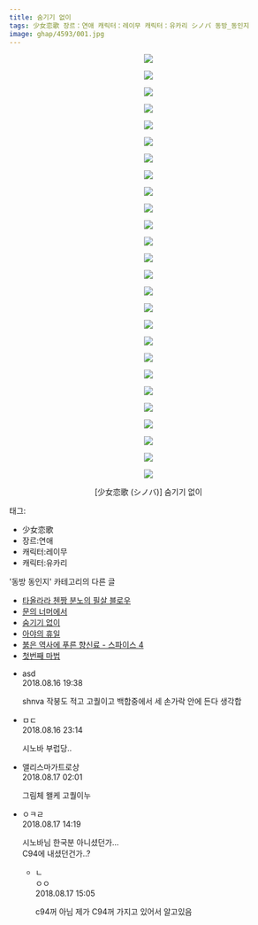 ```yaml
---
title: 숨기기 없이
tags: 少女恋歌 장르：연애 캐릭터：레이무 캐릭터：유카리 シノバ 동방_동인지
image: ghap/4593/001.jpg
---
```

<div class="article">
<p style="text-align: center; clear: none; float: none;"><img src="{{ site.nasurl }}/ghap/4593/001.jpg"/></p>
<p style="text-align: center; clear: none; float: none;"><img src="{{ site.nasurl }}/ghap/4593/002.jpg"/></p>
<p style="text-align: center; clear: none; float: none;"><img src="{{ site.nasurl }}/ghap/4593/003.jpg"/></p>
<p style="text-align: center; clear: none; float: none;"><img src="{{ site.nasurl }}/ghap/4593/004.jpg"/></p>
<p style="text-align: center; clear: none; float: none;"><img src="{{ site.nasurl }}/ghap/4593/005.jpg"/></p>
<p style="text-align: center; clear: none; float: none;"><img src="{{ site.nasurl }}/ghap/4593/006.jpg"/></p>
<p style="text-align: center; clear: none; float: none;"><img src="{{ site.nasurl }}/ghap/4593/007.jpg"/></p>
<p style="text-align: center; clear: none; float: none;"><img src="{{ site.nasurl }}/ghap/4593/008.jpg"/></p>
<p style="text-align: center; clear: none; float: none;"><img src="{{ site.nasurl }}/ghap/4593/009.jpg"/></p>
<p style="text-align: center; clear: none; float: none;"><img src="{{ site.nasurl }}/ghap/4593/010.jpg"/></p>
<p style="text-align: center; clear: none; float: none;"><img src="{{ site.nasurl }}/ghap/4593/011.jpg"/></p>
<p style="text-align: center; clear: none; float: none;"><img src="{{ site.nasurl }}/ghap/4593/012.jpg"/></p>
<p style="text-align: center; clear: none; float: none;"><img src="{{ site.nasurl }}/ghap/4593/013.jpg"/></p>
<p style="text-align: center; clear: none; float: none;"><img src="{{ site.nasurl }}/ghap/4593/014.jpg"/></p>
<p style="text-align: center; clear: none; float: none;"><img src="{{ site.nasurl }}/ghap/4593/015.jpg"/></p>
<p style="text-align: center; clear: none; float: none;"><img src="{{ site.nasurl }}/ghap/4593/016.jpg"/></p>
<p style="text-align: center; clear: none; float: none;"><img src="{{ site.nasurl }}/ghap/4593/017.jpg"/></p>
<p style="text-align: center; clear: none; float: none;"><img src="{{ site.nasurl }}/ghap/4593/018.jpg"/></p>
<p style="text-align: center; clear: none; float: none;"><img src="{{ site.nasurl }}/ghap/4593/019.jpg"/></p>
<p style="text-align: center; clear: none; float: none;"><img src="{{ site.nasurl }}/ghap/4593/020.jpg"/></p>
<p style="text-align: center; clear: none; float: none;"><img src="{{ site.nasurl }}/ghap/4593/021.jpg"/></p>
<p style="text-align: center; clear: none; float: none;"><img src="{{ site.nasurl }}/ghap/4593/022.jpg"/></p>
<p style="text-align: center; clear: none; float: none;"><img src="{{ site.nasurl }}/ghap/4593/023.jpg"/></p>
<p style="text-align: center; clear: none; float: none;"><img src="{{ site.nasurl }}/ghap/4593/024.jpg"/></p>
<p style="text-align: center; clear: none; float: none;"><img src="{{ site.nasurl }}/ghap/4593/025.jpg"/></p>
<p style="text-align: center; clear: none; float: none;"><img src="{{ site.nasurl }}/ghap/4593/026.jpg"/></p>
<p style="text-align: center; clear: none; float: none;">[少女恋歌 (シノバ)] 숨기기 없이</p>
</div><div class="tagTrail">
<p>태그: </p>
<ul>
<li>少女恋歌</li>
<li>장르:연애</li>
<li>캐릭터:레이무</li>
<li>캐릭터:유카리</li>
</ul>
</div><div class="another">
<p>'동방 동인지' 카테고리의 다른 글</p>
<ul>
<li><a href="/2018-08-16-ghap_4598">타올라라 첸짱 분노의 필살 블로우</a></li>
<li><a href="/2018-08-16-ghap_4595">문의 너머에서</a></li>
<li><a href="/2018-08-16-ghap_4593">숨기기 없이</a></li>
<li><a href="/2018-08-16-ghap_4591">아야의 휴일</a></li>
<li><a href="/2018-08-13-ghap_4590">붉은 역사에 푸른 향신료 - 스파이스 4</a></li>
<li><a href="/2018-08-13-ghap_4587">첫번째 마법</a></li>
</ul>
</div><div class="cb_module cb_fluid">
<div class="cb_wrt cb_profile">
<div class="comment">
<ul>
<li class="cb_thumb_off" id="comment15310264">
<div class="cb_comment_area">
<div class="cb_info_area">
<div class="cb_section">
<span class="cb_nick_name">asd</span>
</div>
<div class="cb_section">
<span class="cb_date">2018.08.16 19:38 </span>
</div>
</div>
<div class="cb_dsc_comment">
<p class="cb_dsc">
											shnva 작붕도 적고 고퀄이고 백합중에서 세 손가락 안에 든다 생각합
										</p>
</div>
</div></li>
<li class="cb_thumb_off" id="comment15310392">
<div class="cb_comment_area">
<div class="cb_info_area">
<div class="cb_section">
<span class="cb_nick_name">ㅁㄷ</span>
</div>
<div class="cb_section">
<span class="cb_date">2018.08.16 23:14 </span>
</div>
</div>
<div class="cb_dsc_comment">
<p class="cb_dsc">
											시노바 부럽당..
										</p>
</div>
</div></li>
<li class="cb_thumb_off" id="comment15310486">
<div class="cb_comment_area">
<div class="cb_info_area">
<div class="cb_section">
<span class="cb_nick_name">앨리스마가트로상</span>
</div>
<div class="cb_section">
<span class="cb_date">2018.08.17 02:01 </span>
</div>
</div>
<div class="cb_dsc_comment">
<p class="cb_dsc">
											그림체 왤케 고퀄이누
										</p>
</div>
</div></li>
<li class="cb_thumb_off" id="comment15310804">
<div class="cb_comment_area">
<div class="cb_info_area">
<div class="cb_section">
<span class="cb_nick_name">ㅇㅋㄹ</span>
</div>
<div class="cb_section">
<span class="cb_date">2018.08.17 14:19 </span>
</div>
</div>
<div class="cb_dsc_comment">
<p class="cb_dsc">
											시노바님 한국분 아니셨던가...<br/>
C94에 내셨던건가..?
										</p>
</div>
<ul>
<li class="cb_thumb_off" id="comment15310837">
<span class="cb_bu_subnode">ㄴ</span>
<div class="cb_comment_area">
<div class="cb_info_area">
<div class="cb_section">
<span class="cb_nick_name">ㅇㅇ</span>
</div>
<div class="cb_section">
<span class="cb_date">2018.08.17 15:05 </span>
</div>
</div>
<div class="cb_dsc_comment">
<p class="cb_dsc">
																c94꺼 아님 제가 C94꺼 가지고 있어서 알고있음
															</p>
</div>
</div>
</li>
</ul>
</div></li>
</ul>
</div>
</div><!-- commentList close -->
</div>